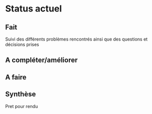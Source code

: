 Status actuel
=============

Fait
----
Suivi des différents problèmes rencontrés ainsi que des questions et décisions prises


A compléter/améliorer
---------------------


A faire
-------


Synthèse
--------
Pret pour rendu


